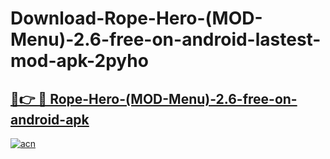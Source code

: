 # Download-Rope-Hero-(MOD-Menu)-2.6-free-on-android-lastest-mod-apk-2pyho

<h2><a href="https://apkcomod.com?title=Rope-Hero-(MOD-Menu)-2.6-free-on-android">🔗👉 🔴 Rope-Hero-(MOD-Menu)-2.6-free-on-android-apk </a></h2>

[![acn](https://github.com/user-attachments/assets/0f9c940e-d8b0-45ae-aac7-cd30a18b3e1c)](https://apkcomod.com?title=Rope-Hero-(MOD-Menu)-2.6-free-on-android)
